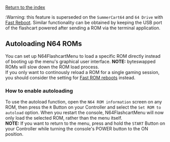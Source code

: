 [Return to the index](./00_index.md)

:Warning: this feature is superseded on the `SummerCart64` and `64 Drive` with [Fast Reboot](./32_menu_settings.md#fast-rom-reboots).
Similar functionality can be obtained by keeping the USB port of the flashcart powered after sending a ROM via the terminal application.

## Autoloading N64 ROMs
You can set up N64FlashcartMenu to load a specific ROM directly instead of booting up the menu's graphical user interface. **NOTE:** byteswapped ROMs will slow down the ROM load process.   
If you only want to continously reload a ROM for a single gaming session, you should consider the setting for [Fast ROM reboots](./32_menu_settings.md) instead.

### How to enable autoloading
To use the autoload function, open the `N64 ROM information` screen on any ROM, then press the `R` Button on your Controller and select the `Set ROM to autoload` option. When you restart the console, N64FlashcartMenu will now only load the selected ROM, rather than the menu itself.  
**NOTE:** If you want to return to the menu, press and hold the `START` Button on your Controller while turning the console's POWER button to the ON position.
